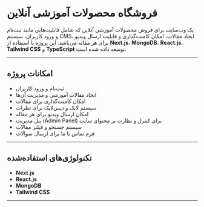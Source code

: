 # فروشگاه محصولات آموزشی آنلاین

یک وب‌سایت برای فروش محصولات آموزشی آنلاین که شامل قابلیت‌هایی مانند ثبت‌نام و ورود کاربران، سیستم CMS، ایجاد مقالات، امکان کامنت‌گذاری و قابلیت ارسال ویدیو برای هر مقاله می‌باشد. این پروژه با استفاده از **Next.js**، **MongoDB**، **React.js**، **Tailwind CSS** و **TypeScript** توسعه داده شده است.

---

## امکانات پروژه

- ثبت‌نام و ورود کاربران
- ایجاد مقالات آموزشی و مدیریت آن‌ها
- امکان کامنت‌گذاری برای مقالات
- سیستم لایک و دیس‌لایک برای نظرات
- امکان ارسال ویدیو برای هر مقاله
- پنل مدیریت (Admin Panel) برای کنترل و نظارت بر محتوای سایت
- سیستم جستجو و فیلتر مقالات
- فرم تماس با ما برای ارسال سوالات

---

## تکنولوژی‌های استفاده‌شده

- **Next.js**
- **React.js**
- **MongoDB**
- **Tailwind CSS**

---

<!-- ## نصب و راه‌اندازی

۱. این پروژه را Clone کنید:

```bash
git clone https://github.com/username/educational-products-store.git -->
